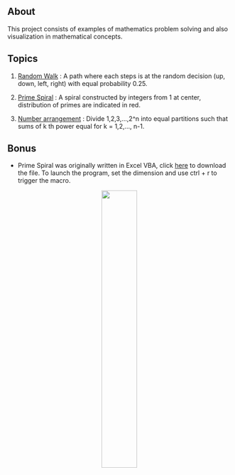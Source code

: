## About
This project consists of examples of mathematics problem solving and also visualization in mathematical concepts.

## Topics
1. [Random Walk](https://github.com/woo-chia-wei/the-art-of-pattern/blob/master/01_random_walk.ipynb) : A path where each steps is at the random decision (up, down, left, right) with equal probability 0.25.
2. [Prime Spiral](https://github.com/woo-chia-wei/the-art-of-pattern/blob/master/02_prime_spiral.ipynb) : A spiral constructed by integers from 1 at center, distribution of primes are indicated in red.

2. [Number arrangement](https://github.com/woo-chia-wei/the-art-of-pattern/blob/master/03_number_arrangement.ipynb) : Divide 1,2,3,...,2^n into equal partitions such that sums of k th power equal for k = 1,2,..., n-1.

## Bonus
* Prime Spiral was originally written in Excel VBA, click [here](https://github.com/woo-chia-wei/the-art-of-pattern/blob/master/public/readme/028_Prime_Spiral.xlsm) to download the file. To launch the program, set the dimension and use ctrl + r to trigger the macro.

<p align="center"> 
  <img src="https://github.com/woo-chia-wei/the-art-of-pattern/blob/master/public/readme/prime-spiral-screen.png" 
       width="40%" height="40%">
</p>
